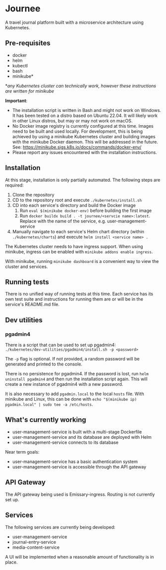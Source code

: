 # Journee

A travel journal platform built with a microservice architecture using Kubernetes.

## Pre-requisites
- docker
- helm
- kubectl
- bash
- minikube*

**any Kubernetes cluster can technically work, however these instructions are written for minikube*

**Important**:
- The installation script is written in Bash and might not work on Windows. It has been tested on a distro based on Ubuntu 22.04.  It will likely work in other Linux distros, but may or may not work on macOS.
- No Docker image registry is currently configured at this time. Images need to be built and used locally. For development, this is being achieved by using a minikube Kubernetes cluster and building images with the minikube Docker daemon. This will be addressed in the future. See: https://minikube.sigs.k8s.io/docs/commands/docker-env/
- Please report any issues encountered with the installation instructions.

## Installation
At this stage, installation is only partially automated.  The following steps are required:
1. Clone the repository
2. CD to the repository root and execute `./kubernetes/install.sh`
3. CD into each service's directory and build the Docker image
   1. Run `eval $(minikube docker-env)` before building the first image
   2. Run `docker buildx build . -t journee/<servcie name>:latest`. Replace <service name> with the name of the service, e.g. user-management-service
4. Manually navigate to each service's Helm chart directory (within `./kubernetes/charts`) and execute `helm install <service name> .`

The Kubernetes cluster needs to have ingress support. When using minikube, ingress can be enabled with `minikube addons enable ingress`.

With minikube, running `minikube dashboard` is a convenient way to view the cluster and services.

## Running tests
There is no unified way of running tests at this time. Each service has its own test suite and instructions for running them are or will be in the service's README.md file.

## Dev utilities
### pgadmin4
There is a script that can be used to set up pgadmin4:  
`./kubernetes/dev-utilities/pgadmin4/install.sh -p <password>`  

The `-p` flag is optional. If not provided, a random password will be generated and printed to the console.

There is no persistence for pgadmin4. If the password is lost, run `helm uninstall pgadmin4` and then run the installation script again. This will create a new instance of pgadmin4 with a new password.

It is also necessary to add `pgadmin.local` to the local `hosts` file. With minikube and Linux, this can be done with `echo "$(minikube ip) pgadmin.local" | sudo tee -a /etc/hosts`.

## What's currently working
- user-management-service is built with a multi-stage Dockerfile
- user-management-service and its database are deployed with Helm
- user-management-service connects to its database

Near term goals:
- user-management-service has a basic authentication system
- user-management-service is accessible through the API gateway

## API Gateway
The API gateway being used is Emissary-ingress. Routing is not currently set up.

## Services
The following services are currently being developed:
- user-management-service
- journal-entry-service
- media-content-service

A UI will be implemented when a reasonable amount of functionality is in place.